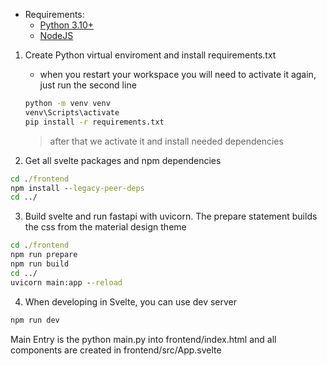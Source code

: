 - Requirements: 
    - [Python 3.10+](https://www.python.org/downloads/)
    - [NodeJS](https://nodejs.org/en)


1. Create Python virtual enviroment and install requirements.txt
   - when you restart your workspace you will need to activate it again, just run the second line
   ```cmd
   python -m venv venv
   venv\Scripts\activate
   pip install -r requirements.txt
   ```
   > after that we activate it and install needed dependencies

2. Get all svelte packages and npm dependencies
```cmd
cd ./frontend
npm install --legacy-peer-deps
cd ../
```

3. Build svelte and run fastapi with uvicorn. The prepare statement builds the css from the material design theme
```cmd
cd ./frontend
npm run prepare
npm run build
cd ../
uvicorn main:app --reload
```
4. When developing in Svelte, you can use dev server
```cmd
npm run dev
```

Main Entry is the python main.py into frontend/index.html and all components are created in frontend/src/App.svelte
